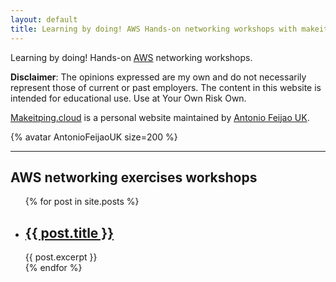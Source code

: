 ```yaml
---
layout: default
title: Learning by doing! AWS Hands-on networking workshops with makeitping.cloud - Make it ping!
---
```


Learning by doing! Hands-on [AWS](https://aws.amazon.com) networking workshops.

**Disclaimer**: The opinions expressed are my own and do not necessarily represent those of current or past employers. The content in this website is intended for educational use. Use at Your Own Risk Own.

[Makeitping.cloud](https://www.makeitping.cloud) is a personal website maintained by [Antonio Feijao UK](https://www.antoniocloud.com). 

{% avatar AntonioFeijaoUK size=200 %}

---

## AWS networking exercises workshops

<ul>
  {% for post in site.posts %}
    <li>
      <h2><a href="{{ post.url }}">{{ post.title }}</a></h2>
      {{ post.excerpt }}
    </li>
  {% endfor %}
</ul>
